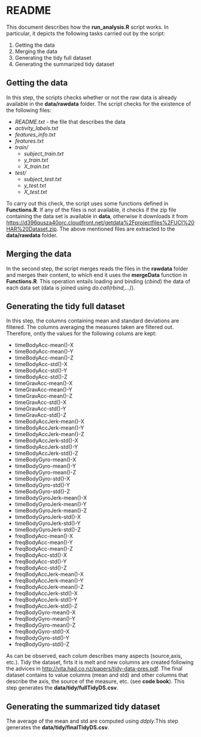README
======

This document describes how the **run_analysis.R** script works. 
In particular, it depicts the following
tasks carried out by the script:

1. Getting the data
2. Merging the data
3. Generating the tidy full dataset
4. Generating the summarized tidy dataset

Getting the data
----------------

In this step, the scripts checks whether or not the raw data is already available in the **data/rawdata** folder. The script checks for the existence of the following files:

* *README.txt* - the file that describes the data
* *activity_labels.txt* 
* *features_info.txt*
* *features.txt*
* *train/*
  * *subject_train.txt*
  * *y_train.txt*
  * *X_train.txt*
* *test/*
  * *subject_test.txt*
  * *y_test.txt*
  * *X_test.txt*

To carry out this check, the script uses some functions defined in **Functions.R**. If any of the files is not available, it checks if the  zip file containing the data set is available in **data**, otherwise it downloads it from https://d396qusza40orc.cloudfront.net/getdata%2Fprojectfiles%2FUCI%20HAR%20Dataset.zip. The above mentioned files are extracted to the **data/rawdata** folder.

Merging the data
----------------

In the second step, the script merges reads the files in the **rawdata** folder and merges their content, to which end it uses the **mergeData** function in **Functions.R**. This operation entails
loading and binding (*cbind*) the data of each data set (data is joined using *do.call(rbind,...)*).

Generating the tidy full dataset
--------------------------------

In this step, the columns containing mean and standard deviations are filtered. The columns averaging the measures taken are filtered out. Therefore, ontly the values for the following colums are kept:
* timeBodyAcc-mean()-X
* timeBodyAcc-mean()-Y
* timeBodyAcc-mean()-Z
* timeBodyAcc-std()-X
* timeBodyAcc-std()-Y
* timeBodyAcc-std()-Z
* timeGravAcc-mean()-X
* timeGravAcc-mean()-Y
* timeGravAcc-mean()-Z
* timeGravAcc-std()-X
* timeGravAcc-std()-Y
* timeGravAcc-std()-Z
* timeBodyAccJerk-mean()-X
* timeBodyAccJerk-mean()-Y
* timeBodyAccJerk-mean()-Z
* timeBodyAccJerk-std()-X
* timeBodyAccJerk-std()-Y
* timeBodyAccJerk-std()-Z
* timeBodyGyro-mean()-X
* timeBodyGyro-mean()-Y
* timeBodyGyro-mean()-Z
* timeBodyGyro-std()-X
* timeBodyGyro-std()-Y
* timeBodyGyro-std()-Z
* timeBodyGyroJerk-mean()-X
* timeBodyGyroJerk-mean()-Y
* timeBodyGyroJerk-mean()-Z
* timeBodyGyroJerk-std()-X
* timeBodyGyroJerk-std()-Y
* timeBodyGyroJerk-std()-Z
* freqBodyAcc-mean()-X
* freqBodyAcc-mean()-Y
* freqBodyAcc-mean()-Z
* freqBodyAcc-std()-X
* freqBodyAcc-std()-Y
* freqBodyAcc-std()-Z
* freqBodyAccJerk-mean()-X
* freqBodyAccJerk-mean()-Y
* freqBodyAccJerk-mean()-Z
* freqBodyAccJerk-std()-X
* freqBodyAccJerk-std()-Y
* freqBodyAccJerk-std()-Z
* freqBodyGyro-mean()-X
* freqBodyGyro-mean()-Y
* freqBodyGyro-mean()-Z
* freqBodyGyro-std()-X
* freqBodyGyro-std()-Y
* freqBodyGyro-std()-Z

As can be observed, each colum describes many aspects (source,axis, etc.). Tidy the dataset, firts it is melt and new columns are created following the advices in http://vita.had.co.nz/papers/tidy-data-pres.pdf. The final dataset contains to value columns (mean and std) and other columns that describe the axis, the source of the measure, etc. (see **code book**). This step generates the **data/tidy/fullTidyDS.csv**.

Generating the summarized tidy dataset
--------------------------------------

The average of the mean and std are computed using *ddply*.This step generates the **data/tidy/finalTidyDS.csv**.

